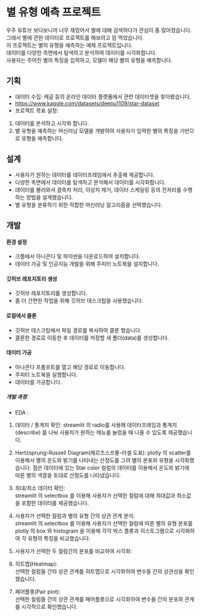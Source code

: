 # 별 유형 예측 프로젝트
우주 유튜브 보다보니까 너무 재밌어서 별에 대해 검색하다가 관심이 좀 많아졌습니다.  
그래서 별에 관한 데이터로 프로젝트를 해보려고 맘 먹었습니다.  
이 프로젝트는 별의 유형을 예측하는 예제 프로젝트입니다.  
데이터를 다양한 측면에서 탐색하고 분석하여 데이터를 시각화합니다.  
사용자는 주어진 별의 특징을 입력하고, 모델이 해당 별의 유형을 예측합니다.  

## 기획
- 데이터 수집: 캐글 등의 온라인 데이터 플랫폼에서 관련 데이터셋을 찾아봤습니다.
-  https://www.kaggle.com/datasets/deepu1109/star-dataset
- 프로젝트 목표 설정:  
1. 데이터를 분석하고 시각화 합니다.  
2. 별 유형을 예측하는 머신러닝 모델을 개발하여 사용자가 입력한 별의 특징을 기반으로 유형을 예측합니다.  


## 설계
- 사용자가 원하는 데이터를 데이터프레임에서 추출해 제공합니다.
- 다양한 측면에서 데이터를 탐색하고 분석해서 데이터를 시각화합니다.  
- 데이터를 불러와서 결측치 처리, 이상치 제거, 데이터 스케일링 등의 전처리를 수행하는 방법을 설계했습니다.  
- 별 유형을 분류하기 위한 적합한 머신러닝 알고리즘을 선택했습니다.  


## 개발

#### 환경 설정
- 크롬에서 아나콘다 및 파이썬을 다운로드하여 설치합니다.
- 데이터 가공 및 인공지능 개발을 위해 주피터 노트북을 설치합니다.

#### 깃허브 레포지토리 생성

- 깃허브 레포지토리를 생성합니다.
- 좀 더 간편한 작업을 위해 깃허브 데스크탑을 사용했습니다.

#### 로컬에서 클론

- 깃허브 데스크탑에서 파일 경로를 복사하여 클론 했습니다.
- 클론한 경로로 이동한 후 데이터를 저장할 새 폴더(data)를 생성합니다.

#### 데이터 가공

- 아나콘다 프롬프트를 열고 해당 경로로 이동합니다.
- 주피터 노트북을 실행합니다.
- 데이터를 가공합니다.

##### 개발 과정
- EDA :
1. 데이터 / 통계치 확인:
streamlit 의 radio를 사용해 데이터프레임과 통계치 (describe) 를 나눠 사용자가 원하는 메뉴를 눌렀을 때 나올 수 있도록 제공했습니다.  
2. Hertzsprung-Russell Diagram(헤르츠스프룽-러셀 도표):
plotly 의 scatter를 이용해서 별의 온도와 밝기를 나타내는 산점도를 그려 별의 분포와 유형을 시각화했습니다.
점은 데이터에 있는 Star color 컬럼의 데이터를 이용해서 온도와 밝기에 따른 별의 색깔을 토대로 산점도를 나타냈습니다.    
3. 최대/최소 데이터 확인:  
streamlit 의 selectbox 를 이용해 사용자가 선택한 컬럼에 대해 최대값과 최소값을 포함한 데이터를 제공했습니다.  
4. 사용자가 선택한 컬럼과 별의 유형 간의 상관 관계 분석:  
streamlit 의 selectbox 를 이용해 사용자가 선택한 컬럼에 따른 별의 유형 분포를  
plotly 의 box 와 histogram 을 이용해 각각 박스 플롯과 히스토그램으로 시각화하여 각 유형의 특징을 비교했습니다.  
5. 사용자가 선택한 두 컬럼간의 분포를 비교하여 시각화:  

6. 히트맵(Heatmap):  
선택한 컬럼들 간의 상관 관계를 히트맵으로 시각화하여 변수들 간의 상관성을 확인했습니다.  
7. 페어플롯(Pair plot):  
선택한 컬럼들 간의 상관 관계를 페어플롯으로 시각화하여 변수들 간의 분포와 관계를 시각적으로 확인했습니다.


